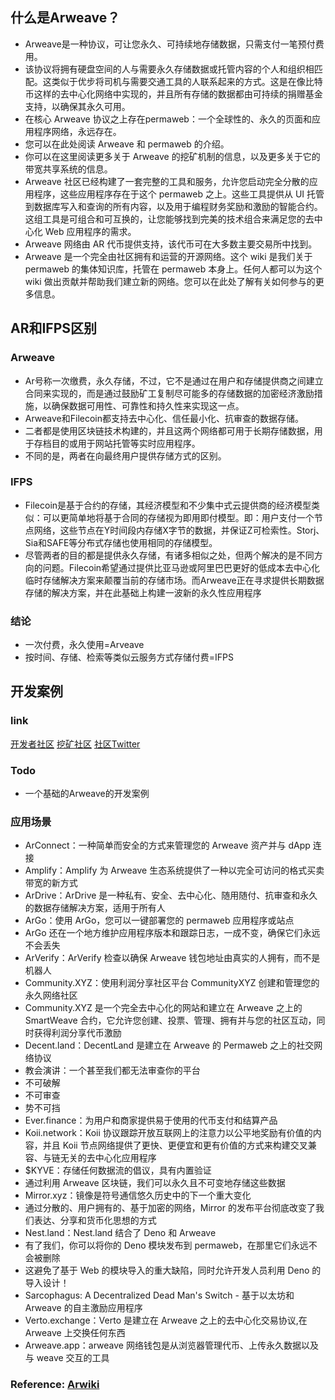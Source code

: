 ## 什么是Arweave？
+ Arweave是一种协议，可让您永久、可持续地存储数据，只需支付一笔预付费用。
+ 该协议将拥有硬盘空间的人与需要永久存储数据或托管内容的个人和组织相匹配。这类似于优步将司机与需要交通工具的人联系起来的方式。这是在像比特币这样的去中心化网络中实现的，并且所有存储的数据都由可持续的捐赠基金支持，以确保其永久可用。
+ 在核心 Arweave 协议之上存在permaweb：一个全球性的、永久的页面和应用程序网络，永远存在。
+ 您可以在此处阅读 Arweave 和 permaweb 的介绍。
+ 你可以在这里阅读更多关于 Arweave 的挖矿机制的信息，以及更多关于它的带宽共享系统的信息。
+ Arweave 社区已经构建了一套完整的工具和服务，允许您启动完全分散的应用程序，这些应用程序存在于这个 permaweb 之上。这些工具提供从 UI 托管到数据库写入和查询的所有内容，以及用于编程财务奖励和激励的智能合约。这组工具是可组合和可互换的，让您能够找到完美的技术组合来满足您的去中心化 Web 应用程序的需求。
+ Arweave 网络由 AR 代币提供支持，该代币可在大多数主要交易所中找到。
+ Arweave 是一个完全由社区拥有和运营的开源网络。这个 wiki 是我们关于 permaweb 的集体知识库，托管在 permaweb 本身上。任何人都可以为这个 wiki 做出贡献并帮助我们建立新的网络。您可以在此处了解有关如何参与的更多信息。


## AR和IFPS区别
### Arweave
+ Ar号称一次缴费，永久存储，不过，它不是通过在用户和存储提供商之间建立合同来实现的，而是通过鼓励矿工复制尽可能多的存储数据的加密经济激励措施，以确保数据可用性、可靠性和持久性来实现这一点。
+ Arweave和Filecoin都支持去中心化、信任最小化、抗审查的数据存储。
+ 二者都是使用区块链技术构建的，并且这两个网络都可用于长期存储数据，用于存档目的或用于网站托管等实时应用程序。
+ 不同的是，两者在向最终用户提供存储方式的区别。
### IFPS
+ Filecoin是基于合约的存储，其经济模型和不少集中式云提供商的经济模型类似：可以更简单地将基于合同的存储视为即用即付模型。即：用户支付一个节点网络，这些节点在Y时间段内存储X字节的数据，并保证Z可检索性。Storj、Sia和SAFE等分布式存储也使用相同的存储模型。
+ 尽管两者的目的都是提供永久存储，有诸多相似之处，但两个解决的是不同方向的问题。Filecoin希望通过提供比亚马逊或阿里巴巴更好的低成本去中心化临时存储解决方案来颠覆当前的存储市场。而Arweave正在寻求提供长期数据存储的解决方案，并在此基础上构建一波新的永久性应用程序

### 结论
+ 一次付费，永久使用=Arveave
+ 按时间、存储、检索等类似云服务方式存储付费=IFPS

## 开发案例

### link
[开发者社区](https://discord.gg/BXk8tq7)
[挖矿社区](https://discord.gg/GHB4fxVv8B)
[社区Twitter](https://twitter.com/onlyarweave)

### Todo
+ 一个基础的Arweave的开发案例

### 应用场景
+ ArConnect：一种简单而安全的方式来管理您的 Arweave 资产并与 dApp 连接
+ Amplify：Amplify 为 Arweave 生态系统提供了一种以完全可访问的格式买卖带宽的新方式
+ ArDrive：ArDrive 是一种私有、安全、去中心化、随用随付、抗审查和永久的数据存储解决方案，适用于所有人
+ ArGo：使用 ArGo，您可以一键部署您的 permaweb 应用程序或站点
+ ArGo 还在一个地方维护应用程序版本和跟踪日志，一成不变，确保它们永远不会丢失
+ ArVerify：ArVerify 检查以确保 Arweave 钱包地址由真实的人拥有，而不是机器人
+ Community.XYZ：使用利润分享社区平台 CommunityXYZ 创建和管理您的永久网络社区
+ Community.XYZ 是一个完全去中心化的网站和建立在 Arweave 之上的 SmartWeave 合约，它允许您创建、投票、管理、拥有并与您的社区互动，同时获得利润分享代币激励
+ Decent.land：DecentLand 是建立在 Arweave 的 Permaweb 之上的社交网络协议
+ 教会演讲：一个甚至我们都无法审查你的平台
+ 不可破解
+ 不可审查
+ 势不可挡
+ Ever.finance：为用户和商家提供易于使用的代币支付和结算产品
+ Koii.network：Koii 协议跟踪开放互联网上的注意力以公平地奖励有价值的内容，并且 Koii 节点网络提供了更快、更便宜和更有价值的方式来构建交叉兼容、与链无关的去中心化应用程序
+ $KYVE：存储任何数据流的倡议，具有内置验证
+ 通过利用 Arweave 区块链，我们可以永久且不可变地存储这些数据
+ Mirror.xyz：镜像是符号通信悠久历史中的下一个重大变化
+ 通过分散的、用户拥有的、基于加密的网络，Mirror 的发布平台彻底改变了我们表达、分享和货币化思想的方式
+ Nest.land：Nest.land 结合了 Deno 和 Arweave
+ 有了我们，你可以将你的 Deno 模块发布到 permaweb，在那里它们永远不会被删除
+ 这避免了基于 Web 的模块导入的重大缺陷，同时允许开发人员利用 Deno 的导入设计！
+ Sarcophagus: A Decentralized Dead Man's Switch - 基于以太坊和 Arweave 的自主激励应用程序
+ Verto.exchange：Verto 是建立在 Arweave 之上的去中心化交易协议,在 Arweave 上交换任何东西
+ Arweave.app：arweave 网络钱包是从浏览器管理代币、上传永久数据以及与 weave 交互的工具


### Reference: [Arwiki](https://arwiki.wiki/#/en/main)